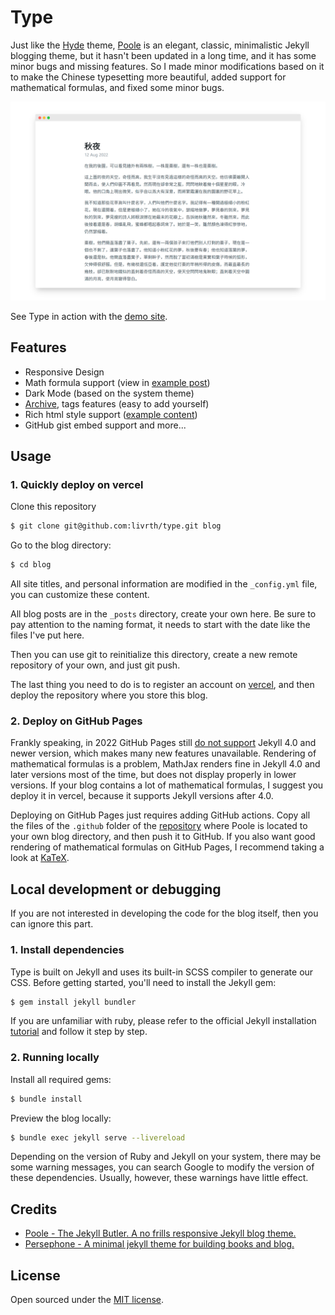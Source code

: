 # Type
Just like the [Hyde](https://github.com/poole/hyde) theme, [Poole](https://github.com/poole/poole/tree/gh-pages) is an elegant, classic, minimalistic Jekyll blogging theme, but it hasn't been updated in a long time, and it has some minor bugs and missing features. So I made minor modifications based on it to make the Chinese typesetting more beautiful, added support for mathematical formulas, and fixed some minor bugs.

![image](/assets/README.png)

See Type in action with the [demo site](https://typesetting.vercel.app/).

## Features
- Responsive Design
- Math formula support (view in [example post](https://typesetting.vercel.app/page4))
- Dark Mode (based on the system theme)
- [Archive](https://typesetting.vercel.app/archive), tags features (easy to add yourself)
- Rich html style support ([example content](https://typesetting.vercel.app/page4))
- GitHub gist embed support and more...

## Usage

### 1. Quickly deploy on vercel
Clone this repository
```bash
$ git clone git@github.com:livrth/type.git blog
```
Go to the blog directory:
```bash
$ cd blog
```
All site titles, and personal information are modified in the `_config.yml` file, you can customize these content.

All blog posts are in the `_posts` directory, create your own here. Be sure to pay attention to the naming format, it needs to start with the date like the files I've put here.

Then you can use git to reinitialize this directory, create a new remote repository of your own, and just git push.

The last thing you need to do is to register an account on [vercel](https://vercel.app/), and then deploy the repository where you store this blog.


### 2. Deploy on GitHub Pages

Frankly speaking, in 2022 GitHub Pages still [do not support](https://github.com/github/pages-gem/issues/651) Jekyll 4.0 and newer version, which makes many new features unavailable. Rendering of mathematical formulas is a problem, MathJax renders fine in Jekyll 4.0 and later versions most of the time, but does not display properly in lower versions. If your blog contains a lot of mathematical formulas, I suggest you deploy it in vercel, because it supports Jekyll versions after 4.0.

Deploying on GitHub Pages just requires adding GitHub actions. Copy all the files of the `.github` folder of the [repository](https://github.com/poole/poole/tree/gh-pages) where Poole is located to your own blog directory, and then push it to GitHub. If you also want good rendering of mathematical formulas on GitHub Pages, I recommend taking a look at [KaTeX](https://katex.org/).



## Local development or debugging
If you are not interested in developing the code for the blog itself, then you can ignore this part.
### 1. Install dependencies

Type is built on Jekyll and uses its built-in SCSS compiler to generate our CSS. Before getting started, you'll need to install the Jekyll gem:

```bash
$ gem install jekyll bundler
```
If you are unfamiliar with ruby, please refer to the official Jekyll installation [tutorial](https://jekyllrb.com/docs/installation/) and follow it step by step.

### 2. Running locally

Install all required gems:
```bash
$ bundle install
```
Preview the blog locally:
```bash
$ bundle exec jekyll serve --livereload
```
Depending on the version of Ruby and Jekyll on your system, there may be some warning messages, you can search Google to modify the version of these dependencies. Usually, however, these warnings have little effect.


## Credits

- [Poole - The Jekyll Butler. A no frills responsive Jekyll blog theme.](https://github.com/poole/poole)
- [Persephone - A minimal jekyll theme for building books and blog.](https://github.com/erlzhang/jekyll-theme-persephone)

## License

Open sourced under the [MIT license](https://opensource.org/licenses/MIT).
